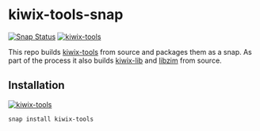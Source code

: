 # kiwix-tools-snap
[![Snap Status](https://build.snapcraft.io/badge/ryanjyoder/kiwix-tools-snap.svg)](https://build.snapcraft.io/user/ryanjyoder/kiwix-tools-snap)
[![kiwix-tools](https://snapcraft.io//kiwix-tools/trending.svg?name=0)](https://snapcraft.io/kiwix-tools)

This repo builds [kiwix-tools](https://github.com/kiwix/kiwix-tools) from source and packages them as a snap. As part of the process it also builds [kiwix-lib](https://github.com/kiwix/kiwix-lib) and [libzim](https://github.com/openzim/libzim) from source.

## Installation
[![kiwix-tools](https://snapcraft.io//kiwix-tools/badge.svg)](https://snapcraft.io/kiwix-tools)
```
snap install kiwix-tools
```
